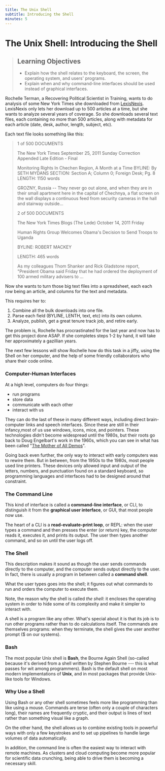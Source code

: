 ```yaml
---
title: The Unix Shell
subtitle: Introducing the Shell
minutes: 5
---
```


# The Unix Shell: Introducing the Shell

> ## Learning Objectives
>
> *   Explain how the shell relates to the keyboard, the screen, the operating system, and users' programs.
> *   Explain when and why command-line interfaces should be used instead of graphical interfaces.

Rochelle Terman, a Recovering Political Scientist in Training, wants to do analysis of some New York Times she downloaded from [LexisNexis](http://www.lexisnexis.com/hottopics/lnacademic/). LexisNexis only lets her download up to 500 articles at a time, but she wants to analyze several years of coverage. So she downloads several text files, each containing no more than 500 articles, along with metadata for each article (date, desk, author, length, subject, etc).

Each text file looks something like this:

> 1 of 500 DOCUMENTS
> 
> The New York Times
> September 25, 2011 Sunday
> Correction Appended
> Late Edition - Final
> 
> Monitoring Rights In Chechen Region, A Month at a Time
> BYLINE: By SETH MYDANS
> SECTION: Section A; Column 0; Foreign Desk; Pg. 8
> LENGTH: 1150 words
> 
> GROZNY, Russia -- They never go out alone, and when they are in their small
> apartment here in the capital of Chechnya, a flat screen on the wall 
> displays a continuous feed from security cameras in the hall and stairway 
> outside...
> 
> 2 of 500 DOCUMENTS
> 
> The New York Times Blogs
> (The Lede)
> October 14, 2011 Friday
> 
> Human Rights Group Welcomes Obama's Decision to Send Troops to Uganda
> 
> BYLINE: ROBERT MACKEY
> 
> LENGTH: 465 words
> 
> As my colleagues Thom Shanker and Rick Gladstone report, "President Obama 
> said Friday that he had ordered the deployment of 100 armed military 
> advisers to ... 

Now she wants to turn those big text files into a spreadsheet, each each row being an article, and columns for the text and metadata.

This requires her to:

1.  Combine all the bulk downloads into one file.
2.  Parse each field (BYLINE, LENTH, text, etc) into its own column.
3.  Analyze, publish, get a great tenure track job, and retire early.

The problem is, Rochelle has procrastinated for the last year and now has to get this project done ASAP. If she completes steps 1-2 by hand, it will take her approximately a gazillian years.

The next few lessons will show Rochelle how do this task in a jiffy, using the Shell on her computer, and the help of some friendly collaborators who share their code online. 

### Computer-Human Interfaces

At a high level, computers do four things:

-   run programs
-   store data
-   communicate with each other
-   interact with us

They can do the last of these in many different ways, including direct brain-computer links and speech interfaces. Since these are still in their infancy,most of us use windows, icons, mice, and pointers. These technologies didn't become widespread until the 1980s, but their roots go back to Doug Engelbart's work in the 1960s, which you can see in what has been called "[The Mother of All Demos](http://www.youtube.com/watch?v=a11JDLBXtPQ)".

Going back even further, the only way to interact with early computers was to rewire them. But in between, from the 1950s to the 1980s, most people used line printers. These devices only allowed input and output of the letters, numbers, and punctuation found on a standard keyboard, so programming languages and interfaces had to be designed around that constraint.

### The Command Line

This kind of interface is called a **command-line interface**, or CLI,
to distinguish it from the **graphical user interface**, or GUI, that most people now use.

The heart of a CLI is a **read-evaluate-print loop**, or REPL: when the user types a command and then presses the enter (or return) key, the computer reads it, executes it, and prints its output. The user then types another command,
and so on until the user logs off.

### The Shell

This description makes it sound as though the user sends commands directly to the computer, and the computer sends output directly to the user. In fact,
there is usually a program in between called a **command shell**.

What the user types goes into the shell; it figures out what commands to run and orders the computer to execute them. 

Note, the reason why the shell is called *the shell*: it encloses the operating system in order to hide some of its complexity and make it simpler to interact with. 

A shell is a program like any other. What's special about it is that its job is to run other programs rather than to do calculations itself. The commands are themselves programs: when they terminate, the shell gives the user another prompt ($ on our systems).

### Bash

The most popular Unix shell is **Bash**, the Bourne Again Shell (so-called because it's derived from a shell written by Stephen Bourne --- this is what passes for wit among programmers). Bash is the default shell on most modern implementations of **Unix**, and in most packages that provide Unix-like tools for Windows.

### Why Use a Shell

Using Bash or any other shell sometimes feels more like programming than like using a mouse. Commands are terse (often only a couple of characters long),
their names are frequently cryptic, and their output is lines of text rather than something visual like a graph. 

On the other hand, the shell allows us to combine existing tools in powerful ways with only a few keystrokes and to set up pipelines to handle large volumes of data automatically.

In addition, the command line is often the easiest way to interact with remote machines. As clusters and cloud computing become more popular for scientific data crunching, being able to drive them is becoming a necessary skill.


